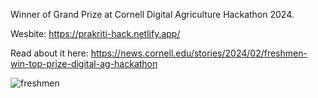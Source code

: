 Winner of Grand Prize at Cornell Digital Agriculture Hackathon 2024.

Wesbite: https://prakriti-hack.netlify.app/

Read about it here: https://news.cornell.edu/stories/2024/02/freshmen-win-top-prize-digital-ag-hackathon

![freshmen](https://news.cornell.edu/sites/default/files/styles/full_size/public/freshmen_0.jpg?itok=Yq14i2IN)

